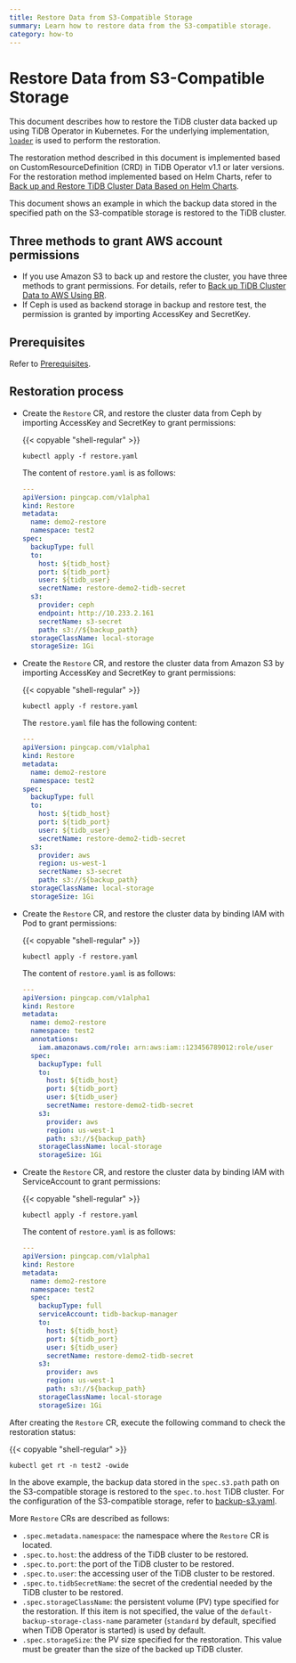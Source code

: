 ```yaml
---
title: Restore Data from S3-Compatible Storage
summary: Learn how to restore data from the S3-compatible storage.
category: how-to
---
```


# Restore Data from S3-Compatible Storage

This document describes how to restore the TiDB cluster data backed up using TiDB Operator in Kubernetes. For the underlying implementation, [`loader`](https://pingcap.com/docs/v3.0/reference/tools/loader) is used to perform the restoration.

The restoration method described in this document is implemented based on CustomResourceDefinition (CRD) in TiDB Operator v1.1 or later versions. For the restoration method implemented based on Helm Charts, refer to [Back up and Restore TiDB Cluster Data Based on Helm Charts](backup-and-restore-using-helm-charts.md).

This document shows an example in which the backup data stored in the specified path on the S3-compatible storage is restored to the TiDB cluster.

## Three methods to grant AWS account permissions

- If you use Amazon S3 to back up and restore the cluster, you have three methods to grant permissions. For details, refer to [Back up TiDB Cluster Data to AWS Using BR](backup-to-aws-s3-using-br.md#three-methods-to-grant-aws-account-permissions).
- If Ceph is used as backend storage in backup and restore test, the permission is granted by importing AccessKey and SecretKey.

## Prerequisites

Refer to [Prerequisites](restore-from-aws-s3-using-br.md#prerequisites-for-ad-hoc-full-backup).

## Restoration process

+ Create the `Restore` CR, and restore the cluster data from Ceph by importing AccessKey and SecretKey to grant permissions:

    {{< copyable "shell-regular" >}}

    ```shell
    kubectl apply -f restore.yaml
    ```

    The content of `restore.yaml` is as follows:

    ```yaml
    ---
    apiVersion: pingcap.com/v1alpha1
    kind: Restore
    metadata:
      name: demo2-restore
      namespace: test2
    spec:
      backupType: full
      to:
        host: ${tidb_host}
        port: ${tidb_port}
        user: ${tidb_user}
        secretName: restore-demo2-tidb-secret
      s3:
        provider: ceph
        endpoint: http://10.233.2.161
        secretName: s3-secret
        path: s3://${backup_path}
      storageClassName: local-storage
      storageSize: 1Gi
    ```

+ Create the `Restore` CR, and restore the cluster data from Amazon S3 by importing AccessKey and SecretKey to grant permissions:

    {{< copyable "shell-regular" >}}

    ```shell
    kubectl apply -f restore.yaml
    ```

    The `restore.yaml` file has the following content:

    ```yaml
    ---
    apiVersion: pingcap.com/v1alpha1
    kind: Restore
    metadata:
      name: demo2-restore
      namespace: test2
    spec:
      backupType: full
      to:
        host: ${tidb_host}
        port: ${tidb_port}
        user: ${tidb_user}
        secretName: restore-demo2-tidb-secret
      s3:
        provider: aws
        region: us-west-1
        secretName: s3-secret
        path: s3://${backup_path}
      storageClassName: local-storage
      storageSize: 1Gi
    ```

+ Create the `Restore` CR, and restore the cluster data by binding IAM with Pod to grant permissions:

    {{< copyable "shell-regular" >}}

    ```shell
    kubectl apply -f restore.yaml
    ```

    The content of `restore.yaml` is as follows:

    ```yaml
    ---
    apiVersion: pingcap.com/v1alpha1
    kind: Restore
    metadata:
      name: demo2-restore
      namespace: test2
      annotations:
        iam.amazonaws.com/role: arn:aws:iam::123456789012:role/user
      spec:
        backupType: full
        to:
          host: ${tidb_host}
          port: ${tidb_port}
          user: ${tidb_user}
          secretName: restore-demo2-tidb-secret
        s3:
          provider: aws
          region: us-west-1
          path: s3://${backup_path}
        storageClassName: local-storage
        storageSize: 1Gi
    ```

+ Create the `Restore` CR, and restore the cluster data by binding IAM with ServiceAccount to grant permissions:

    {{< copyable "shell-regular" >}}

    ```shell
    kubectl apply -f restore.yaml
    ```

    The content of `restore.yaml` is as follows:

    ```yaml
    ---
    apiVersion: pingcap.com/v1alpha1
    kind: Restore
    metadata:
      name: demo2-restore
      namespace: test2
      spec:
        backupType: full
        serviceAccount: tidb-backup-manager
        to:
          host: ${tidb_host}
          port: ${tidb_port}
          user: ${tidb_user}
          secretName: restore-demo2-tidb-secret
        s3:
          provider: aws
          region: us-west-1
          path: s3://${backup_path}
        storageClassName: local-storage
        storageSize: 1Gi
    ```

After creating the `Restore` CR, execute the following command to check the restoration status:

{{< copyable "shell-regular" >}}

```shell
kubectl get rt -n test2 -owide
```

In the above example, the backup data stored in the `spec.s3.path` path on the S3-compatible storage is restored to the `spec.to.host` TiDB cluster. For the configuration of the S3-compatible storage, refer to [backup-s3.yaml](backup-to-s3.md#ad-hoc-backup-process).

More `Restore` CRs are described as follows:

* `.spec.metadata.namespace`: the namespace where the `Restore` CR is located.
* `.spec.to.host`: the address of the TiDB cluster to be restored.
* `.spec.to.port`: the port of the TiDB cluster to be restored.
* `.spec.to.user`: the accessing user of the TiDB cluster to be restored.
* `.spec.to.tidbSecretName`: the secret of the credential needed by the TiDB cluster to be restored.
* `.spec.storageClassName`: the persistent volume (PV) type specified for the restoration. If this item is not specified, the value of the `default-backup-storage-class-name` parameter (`standard` by default, specified when TiDB Operator is started) is used by default.
* `.spec.storageSize`: the PV size specified for the restoration. This value must be greater than the size of the backed up TiDB cluster.
